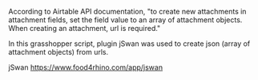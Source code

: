 According to Airtable API documentation, "to create new attachments in attachment fields, set the field value to an array of attachment objects. When creating an attachment, url is required."

In this grasshopper script, plugin jSwan was used to create json (array of attachment objects) from urls.

jSwan
https://www.food4rhino.com/app/jswan

